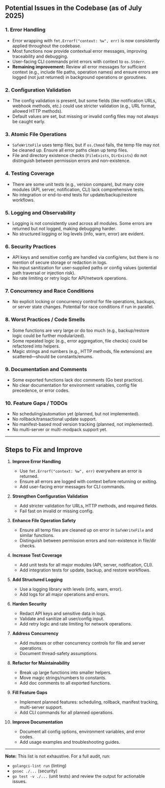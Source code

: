 ## Potential Issues in the Codebase (as of July 2025)


### 1. **Error Handling**
- Error wrapping with `fmt.Errorf("context: %w", err)` is now consistently applied throughout the codebase.
- Most functions now provide contextual error messages, improving traceability and debugging.
- User-facing CLI commands print errors with context to `os.Stderr`.
- **Remaining improvement:** Review all error messages for sufficient context (e.g., include file paths, operation names) and ensure errors are logged (not just returned) in background operations or goroutines.

### 2. **Configuration Validation**
- The config validation is present, but some fields (like notification URLs, webhook methods, etc.) could use stricter validation (e.g., URL format, allowed HTTP methods).
- Default values are set, but missing or invalid config files may not always be caught early.

### 3. **Atomic File Operations**
- `SafeWriteFile` uses temp files, but if `os.Chmod` fails, the temp file may not be cleaned up. Ensure all error paths clean up temp files.
- File and directory existence checks (`FileExists`, `DirExists`) do not distinguish between permission errors and non-existence.

### 4. **Testing Coverage**
- There are some unit tests (e.g., version compare), but many core modules (API, server, notification, CLI) lack comprehensive tests.
- No integration or end-to-end tests for update/backup/restore workflows.

### 5. **Logging and Observability**
- Logging is not consistently used across all modules. Some errors are returned but not logged, making debugging harder.
- No structured logging or log levels (info, warn, error) are evident.

### 6. **Security Practices**
- API keys and sensitive config are handled via config/env, but there is no mention of secure storage or redaction in logs.
- No input sanitization for user-supplied paths or config values (potential path traversal or injection risk).
- No rate limiting or retry logic for API/network operations.

### 7. **Concurrency and Race Conditions**
- No explicit locking or concurrency control for file operations, backups, or server state changes. Potential for race conditions if run in parallel.

### 8. **Worst Practices / Code Smells**
- Some functions are very large or do too much (e.g., backup/restore logic could be further modularized).
- Some repeated logic (e.g., error aggregation, file checks) could be refactored into helpers.
- Magic strings and numbers (e.g., HTTP methods, file extensions) are scattered—should be constants/enums.

### 9. **Documentation and Comments**
- Some exported functions lack doc comments (Go best practice).
- No clear documentation for environment variables, config file precedence, or error codes.

### 10. **Feature Gaps / TODOs**
- No scheduling/automation yet (planned, but not implemented).
- No rollback/transactional update support.
- No manifest-based mod version tracking (planned, not implemented).
- No multi-server or multi-modpack support yet.

---

## Steps to Fix and Improve

1. **Improve Error Handling**
   - Use `fmt.Errorf("context: %w", err)` everywhere an error is returned.
   - Ensure all errors are logged with context before returning or exiting.
   - Add user-facing error messages for CLI commands.

2. **Strengthen Configuration Validation**
   - Add stricter validation for URLs, HTTP methods, and required fields.
   - Fail fast on invalid or missing config.

3. **Enhance File Operation Safety**
   - Ensure all temp files are cleaned up on error in `SafeWriteFile` and similar functions.
   - Distinguish between permission errors and non-existence in file/dir checks.

4. **Increase Test Coverage**
   - Add unit tests for all major modules (API, server, notification, CLI).
   - Add integration tests for update, backup, and restore workflows.

5. **Add Structured Logging**
   - Use a logging library with levels (info, warn, error).
   - Add logs for all major operations and errors.

6. **Harden Security**
   - Redact API keys and sensitive data in logs.
   - Validate and sanitize all user/config input.
   - Add retry logic and rate limiting for network operations.

7. **Address Concurrency**
   - Add mutexes or other concurrency controls for file and server operations.
   - Document thread-safety assumptions.

8. **Refactor for Maintainability**
   - Break up large functions into smaller helpers.
   - Move magic strings/numbers to constants.
   - Add doc comments to all exported functions.

9. **Fill Feature Gaps**
   - Implement planned features: scheduling, rollback, manifest tracking, multi-server support.
   - Add CLI commands for all planned operations.

10. **Improve Documentation**
    - Document all config options, environment variables, and error codes.
    - Add usage examples and troubleshooting guides.

---

**Note:**
This list is not exhaustive. For a full audit, run:
- `golangci-lint run` (linting)
- `gosec ./...` (security)
- `go test -v ./...` (unit tests)
and review the output for actionable issues.
